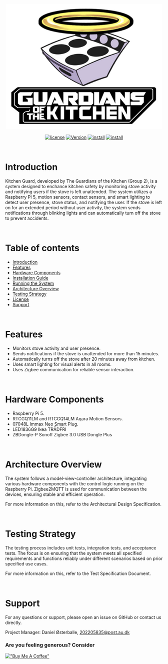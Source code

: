 <!-- BANNER -->
<div align="center">

<a href="#readme">
  <img src=".github/banner.png" alt="StockScript" width="500" height="400">
</a>

<br/>

[![license](https://img.shields.io/badge/license-MIT-brightgreen.svg?style=for-the-badge)](LICENSE "License")
[![Version](https://img.shields.io/badge/version-v1.0-yellow.svg?style=for-the-badge)](#readme "Version")
[![install](https://img.shields.io/badge/install-Readme-salmon.svg?style=for-the-badge)](LICENSE "License")
[![install](https://img.shields.io/badge/run-Readme-salmon.svg?style=for-the-badge)](LICENSE "License")

</div>

<br/>

# **Introduction**
Kitchen Guard, developed by The Guardians of the Kitchen (Group 2), is a system designed to enchance kitchen safety by monitoring stove activity and notifying users if the stove is left unattended. The system utilizes a Raspberry Pi 5, motion sensors, contact sensors, and smart lighting to detect user presence, stove status, and notifying the user. If the stove is left on for an extended period without user activity, the system sends notifications through blinking lights and can automatically turn off the stove to prevent accidents.


<br/>

# **Table of contents**

* [Introduction](#introduction)
* [Features](#features)
* [Hardware Components](#hardware-components)
* [Installation Guide](INSTALL.md)
* [Running the System](RUN.md)
* [Architecture Overview](#architecture-overview)
* [Testing Strategy](#testing-strategy)
* [License](LICENSE)
* [Support](#support)

<br/>

# **Features**

* Monitors stove activity and user presence.
* Sends notifications if the stove is unattended for more than 15 minutes.
* Automatically turns off the stove after 20 minutes away from kitchen.
* Uses smart lighting for visual alerts in all rooms.
* Uses Zigbee communication for reliable sensor interaction.

<br/>


# **Hardware Components**

* Raspberry Pi 5.
* RTCGQ11LM and RTCGQ14LM Aqara Motion Sensors.
* 07048L Immax Neo Smart Plug.
* LED1836G9 Ikea TRÅDFRI
* ZBDongle-P Sonoff Zigbee 3.0 USB Dongle Plus

<br/>


# **Architecture Overview**

The system follows a model-view-controller architecture, integrating various hardware components with the control logic running on the Raspberry Pi. Zigbee2MQTT is used for communication between the devices, ensuring stable and efficient operation.

For more information on this, refer to the Architectural Design Specification.

<br/>


# **Testing Strategy**

The testing process includes unit tests, integration tests, and acceptance tests. The focus is on ensuring that the system meets all specified requirements and functions reliably under different scenarios based on prior specified use cases.

For more information on this, refer to the Test Specification Document.

<br/>


# **Support**

For any questions or support, please open an issue on GitHub or contact us directly. 

Project Manager: Daniel Østerballe, 202205835@post.au.dk



### Are you feeling generous? Consider

[!["Buy Me A Coffee"](https://www.buymeacoffee.com/assets/img/custom_images/orange_img.png)](https://www.youtube.com/watch?v=dQw4w9WgXcQ&ab_channel=RickAstley)

<br/>
